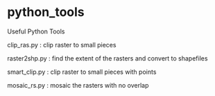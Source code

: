 # python_tools
Useful Python Tools

clip_ras.py : clip raster to small pieces 

raster2shp.py : find the extent of the rasters and convert to shapefiles

smart_clip.py : clip raster to small pieces with points

mosaic_rs.py : mosaic the rasters with no overlap
